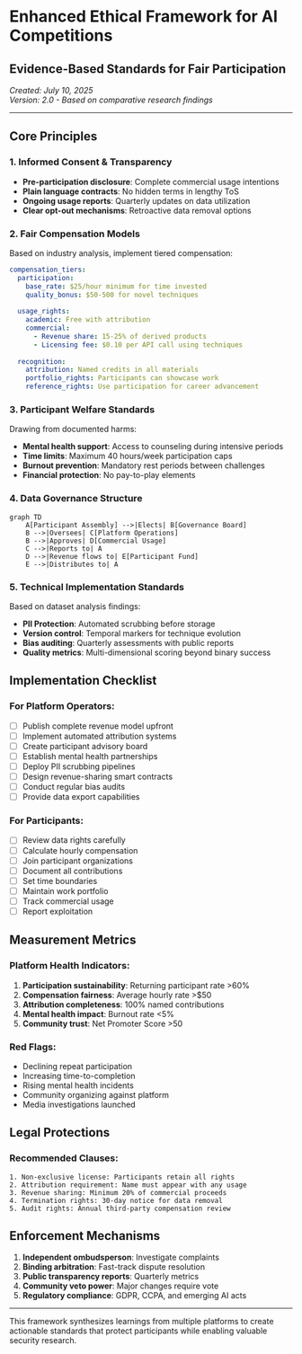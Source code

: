 # Enhanced Ethical Framework for AI Competitions
## Evidence-Based Standards for Fair Participation

*Created: July 10, 2025*  
*Version: 2.0 - Based on comparative research findings*

---

## Core Principles

### 1. Informed Consent & Transparency
- **Pre-participation disclosure**: Complete commercial usage intentions
- **Plain language contracts**: No hidden terms in lengthy ToS
- **Ongoing usage reports**: Quarterly updates on data utilization
- **Clear opt-out mechanisms**: Retroactive data removal options

### 2. Fair Compensation Models
Based on industry analysis, implement tiered compensation:

```yaml
compensation_tiers:
  participation:
    base_rate: $25/hour minimum for time invested
    quality_bonus: $50-500 for novel techniques
  
  usage_rights:
    academic: Free with attribution
    commercial: 
      - Revenue share: 15-25% of derived products
      - Licensing fee: $0.10 per API call using techniques
  
  recognition:
    attribution: Named credits in all materials
    portfolio_rights: Participants can showcase work
    reference_rights: Use participation for career advancement
```

### 3. Participant Welfare Standards
Drawing from documented harms:

- **Mental health support**: Access to counseling during intensive periods
- **Time limits**: Maximum 40 hours/week participation caps
- **Burnout prevention**: Mandatory rest periods between challenges
- **Financial protection**: No pay-to-play elements

### 4. Data Governance Structure

```mermaid
graph TD
    A[Participant Assembly] -->|Elects| B[Governance Board]
    B -->|Oversees| C[Platform Operations]
    B -->|Approves| D[Commercial Usage]
    C -->|Reports to| A
    D -->|Revenue flows to| E[Participant Fund]
    E -->|Distributes to| A
```

### 5. Technical Implementation Standards

Based on dataset analysis findings:

- **PII Protection**: Automated scrubbing before storage
- **Version control**: Temporal markers for technique evolution
- **Bias auditing**: Quarterly assessments with public reports
- **Quality metrics**: Multi-dimensional scoring beyond binary success

## Implementation Checklist

### For Platform Operators:
- [ ] Publish complete revenue model upfront
- [ ] Implement automated attribution systems
- [ ] Create participant advisory board
- [ ] Establish mental health partnerships
- [ ] Deploy PII scrubbing pipelines
- [ ] Design revenue-sharing smart contracts
- [ ] Conduct regular bias audits
- [ ] Provide data export capabilities

### For Participants:
- [ ] Review data rights carefully
- [ ] Calculate hourly compensation
- [ ] Join participant organizations
- [ ] Document all contributions
- [ ] Set time boundaries
- [ ] Maintain work portfolio
- [ ] Track commercial usage
- [ ] Report exploitation

## Measurement Metrics

### Platform Health Indicators:
1. **Participation sustainability**: Returning participant rate >60%
2. **Compensation fairness**: Average hourly rate >$50
3. **Attribution completeness**: 100% named contributions
4. **Mental health impact**: Burnout rate <5%
5. **Community trust**: Net Promoter Score >50

### Red Flags:
- Declining repeat participation
- Increasing time-to-completion
- Rising mental health incidents
- Community organizing against platform
- Media investigations launched

## Legal Protections

### Recommended Clauses:
```
1. Non-exclusive license: Participants retain all rights
2. Attribution requirement: Name must appear with any usage
3. Revenue sharing: Minimum 20% of commercial proceeds
4. Termination rights: 30-day notice for data removal
5. Audit rights: Annual third-party compensation review
```

## Enforcement Mechanisms

1. **Independent ombudsperson**: Investigate complaints
2. **Binding arbitration**: Fast-track dispute resolution  
3. **Public transparency reports**: Quarterly metrics
4. **Community veto power**: Major changes require vote
5. **Regulatory compliance**: GDPR, CCPA, and emerging AI acts

---

This framework synthesizes learnings from multiple platforms to create actionable standards that protect participants while enabling valuable security research.